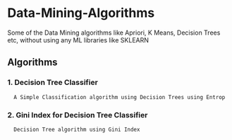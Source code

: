 # Data-Mining-Algorithms

Some of the Data Mining algorithms like Apriori, K Means, Decision Trees etc, without using any ML libraries like SKLEARN

## Algorithms

### 1. Decision Tree Classifier
      
      A Simple Classification algorithm using Decision Trees using Entrop
      
### 2. Gini Index for Decision Tree Classifier

      Decision Tree algorithm using Gini Index
